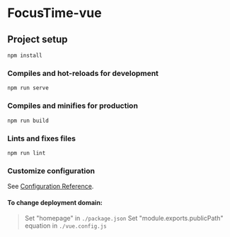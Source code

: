 # FocusTime-vue

## Project setup

```
npm install
```

### Compiles and hot-reloads for development

```
npm run serve
```

### Compiles and minifies for production

```
npm run build
```

### Lints and fixes files

```
npm run lint
```

### Customize configuration

See [Configuration Reference](https://cli.vuejs.org/config/).

#### To change deployment domain:

> Set "homepage" in `./package.json`
> Set "module.exports.publicPath" equation in `./vue.config.js`

